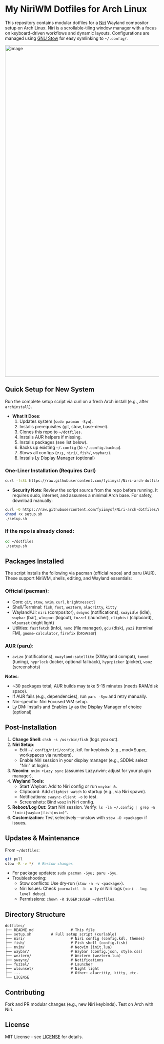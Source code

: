 # My NiriWM Dotfiles for Arch Linux

This repository contains modular dotfiles for a [Niri](https://github.com/YaLTeR/niri) Wayland compositor setup on Arch Linux. 
Niri is a scrollable-tiling window manager with a focus on keyboard-driven workflows and dynamic layouts. Configurations are managed using [GNU Stow](https://www.gnu.org/software/stow/) for easy symlinking to `~/.config/`.

<img width="1920" height="1080" alt="image" src="https://github.com/user-attachments/assets/254875ee-cb75-408d-99e1-f44ba4819ece" />

## Quick Setup for New System

Run the complete setup script via curl on a fresh Arch install (e.g., after `archinstall`).

- **What It Does**:
  1. Updates system (`sudo pacman -Syu`).
  2. Installs prerequisites (git, stow, base-devel).
  3. Clones this repo to `~/dotfiles`.
  4. Installs AUR helpers if missing.
  5. Installs packages (see list below).
  6. Backs up existing `~/.config` (to `~/.config.backup`).
  7. Stows all configs (e.g., `niri/`, `fish/`, `waybar/`).
  8. Installs Ly Display Manager (optional)

### One-Liner Installation (Requires Curl)
```bash
curl -fsSL https://raw.githubusercontent.com/fyiimysf/Niri-arch-dotfiles/main/setup.sh | bash
```
- **Security Note**: Review the script source from the repo before running. It requires sudo, internet, and assumes a minimal Arch base. For safety, download manually:
```bash
curl -O https://raw.githubusercontent.com/fyiimysf/Niri-arch-dotfiles/main/setup.sh
chmod +x setup.sh
./setup.sh
```

### If the repo is already cloned:
```bash
cd ~/dotfiles
./setup.sh
```

## Packages Installed

The script installs the following via pacman (official repos) and paru (AUR). These support NiriWM, shells, editing, and Wayland essentials:

### Official (pacman):
- Core: `git`, `stow`, `nvim`, `curl`, `brightnessctl`
- Shell/Terminal: `fish`, `foot`, `wezterm`, `alacritty`, `kitty`
- Wayland/UI: `niri` (compositor), `swaync` (notifications), `swayidle` (idle), `waybar` (bar), `wlogout` (logout), `fuzzel` (launcher), `cliphist` (clipboard), `wlsunset` (night light)
- Utilities: `fastfetch` (info), `nemo` (file manager), `gdu` (disk), `yazi` (terminal FM), `gnome-calculator`, `firefix` (browser)

### AUR (paru):
- `avizo` (notifications), `xwayland-satellite` (XWayland compat), `tuned` (tuning), `hyprlock` (locker, optional fallback), `hyprpicker` (picker), `wooz` (screenshots)

**Notes**:
- ~30 packages total; AUR builds may take 5-15 minutes (needs RAM/disk space).
- If AUR fails (e.g., dependencies), run `paru -Syu` and retry manually.
- Niri-specific: Niri Focused WM setup.
- Ly DM: Installs and Enables Ly as the Display Manager of choice (optional)
## Post-Installation

1. **Change Shell**: `chsh -s /usr/bin/fish` (logs you out).
2. **Niri Setup**:
   - Edit `~/.config/niri/config.kdl` for keybinds (e.g., mod=Super, workspaces via numbers).
   - Enable Niri session in your display manager (e.g., SDDM: select "Niri" at login).
3. **Neovim**: `nvim +Lazy sync` (assumes Lazy.nvim; adjust for your plugin manager).
4. **Wayland Tools**:
   - Start Waybar: Add to Niri config or run `waybar &`.
   - Clipboard: Add `cliphist watch` to startup (e.g., via Niri spawn).
   - Notifications: `swaync-client -o` to test.
   - Screenshots: Bind `wooz` in Niri config.
5. **Reboot/Log Out**: Start Niri session. Verify: `ls -la ~/.config | grep -E "(niri|waybar|fish|nvim)"`.
6. **Customization**: Test selectively—unstow with `stow -D <package>` if issues.

## Updates & Maintenance

From `~/dotfiles`:
```bash
git pull
stow -R -v */  # Restow changes
```
- For package updates: `sudo pacman -Syu; paru -Syu`.
- Troubleshooting:
  - Stow conflicts: Use dry-run (`stow -n -v <package>`).
  - Niri Issues: Check `journalctl -b -u ly` or Niri logs (`niri --log-level debug`).
  - Permissions: `chown -R $USER:$USER ~/dotfiles`.

## Directory Structure

```
dotfiles/
├── README.md                 # This file
├── setup.sh         # Full setup script (curlable)
├── niri/                     # Niri config (config.kdl, themes)
├── fish/                     # Fish shell (config.fish)
├── nvim/                     # Neovim (init.lua)
├── waybar/                   # Waybar (config.json, style.css)
├── wezterm/                  # Wezterm (wezterm.lua)
├── swaync/                   # Notifications
├── fuzzel/                   # Launcher
├── wlsunset/                 # Night light    
├── ...                       # Other: alacritty, kitty, etc.
└── LICENSE
```

## Contributing

Fork and PR modular changes (e.g., new Niri keybinds). Test on Arch with Niri.

## License

MIT License - see [LICENSE](LICENSE) for details.
